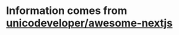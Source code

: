 # Information comes from [unicodeveloper/awesome-nextjs](https://github.com/unicodeveloper/awesome-nextjs)

